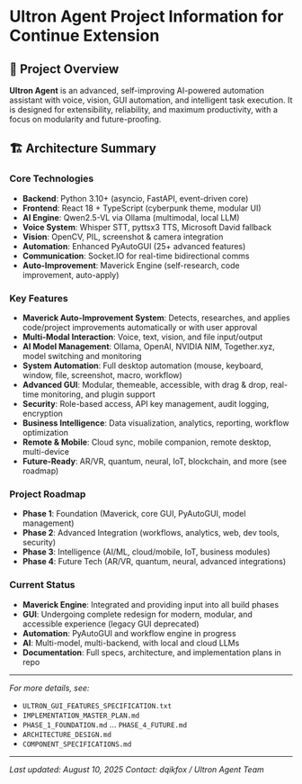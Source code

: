 # Ultron Agent Project Information for Continue Extension

## 🤖 Project Overview
**Ultron Agent** is an advanced, self-improving AI-powered automation assistant with voice, vision, GUI automation, and intelligent task execution. It is designed for extensibility, reliability, and maximum productivity, with a focus on modularity and future-proofing.

## 🏗️ Architecture Summary

### Core Technologies
- **Backend**: Python 3.10+ (asyncio, FastAPI, event-driven core)
- **Frontend**: React 18 + TypeScript (cyberpunk theme, modular UI)
- **AI Engine**: Qwen2.5-VL via Ollama (multimodal, local LLM)
- **Voice System**: Whisper STT, pyttsx3 TTS, Microsoft David fallback
- **Vision**: OpenCV, PIL, screenshot & camera integration
- **Automation**: Enhanced PyAutoGUI (25+ advanced features)
- **Communication**: Socket.IO for real-time bidirectional comms
- **Auto-Improvement**: Maverick Engine (self-research, code improvement, auto-apply)

### Key Features
- **Maverick Auto-Improvement System**: Detects, researches, and applies code/project improvements automatically or with user approval
- **Multi-Modal Interaction**: Voice, text, vision, and file input/output
- **AI Model Management**: Ollama, OpenAI, NVIDIA NIM, Together.xyz, model switching and monitoring
- **System Automation**: Full desktop automation (mouse, keyboard, window, file, screenshot, macro, workflow)
- **Advanced GUI**: Modular, themeable, accessible, with drag & drop, real-time monitoring, and plugin support
- **Security**: Role-based access, API key management, audit logging, encryption
- **Business Intelligence**: Data visualization, analytics, reporting, workflow optimization
- **Remote & Mobile**: Cloud sync, mobile companion, remote desktop, multi-device
- **Future-Ready**: AR/VR, quantum, neural, IoT, blockchain, and more (see roadmap)

### Project Roadmap
- **Phase 1**: Foundation (Maverick, core GUI, PyAutoGUI, model management)
- **Phase 2**: Advanced Integration (workflows, analytics, web, dev tools, security)
- **Phase 3**: Intelligence (AI/ML, cloud/mobile, IoT, business modules)
- **Phase 4**: Future Tech (AR/VR, quantum, neural, advanced integrations)

### Current Status
- **Maverick Engine**: Integrated and providing input into all build phases
- **GUI**: Undergoing complete redesign for modern, modular, and accessible experience (legacy GUI deprecated)
- **Automation**: PyAutoGUI and workflow engine in progress
- **AI**: Multi-model, multi-backend, with local and cloud LLMs
- **Documentation**: Full specs, architecture, and implementation plans in repo

---

*For more details, see:*
- `ULTRON_GUI_FEATURES_SPECIFICATION.txt`
- `IMPLEMENTATION_MASTER_PLAN.md`
- `PHASE_1_FOUNDATION.md` ... `PHASE_4_FUTURE.md`
- `ARCHITECTURE_DESIGN.md`
- `COMPONENT_SPECIFICATIONS.md`

---

*Last updated: August 10, 2025*
*Contact: dqikfox / Ultron Agent Team*
